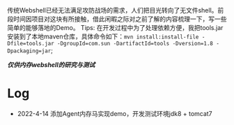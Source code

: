 ​        传统Webshell已经无法满足攻防战场的需求，人们把目光转向了无文件shell。前段时间因项目对这块有所接触，借此闲暇之际对之前了解的内容梳理一下，写一些简单的能够落地的Demo。
Tips: 在开发过程中为了处理依赖方便，我把tools.jar安装到了本地maven仓库，具体命令如下：`mvn install:install-file -Dfile=tools.jar -DgroupId=com.sun -DartifactId=tools -Dversion=1.8 -Dpackaging=jar`;

***仅供内存webshell的研究与测试***

# Log

+ 2022-4-14 添加Agent内存马实现demo，开发测试环境jdk8 + tomcat7

  
